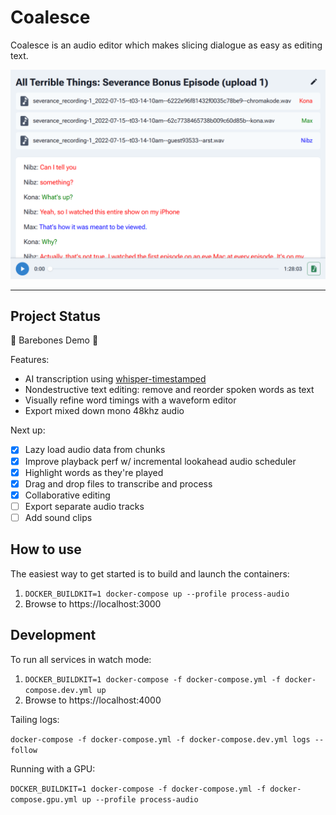 # Coalesce

Coalesce is an audio editor which makes slicing dialogue as easy as editing text.

![Screenshot](./screenshot.png)

---

## Project Status

🚧 Barebones Demo 🚧

Features:

- AI transcription using [whisper-timestamped](https://github.com/linto-ai/whisper-timestamped)
- Nondestructive text editing: remove and reorder spoken words as text
- Visually refine word timings with a waveform editor
- Export mixed down mono 48khz audio

Next up:

- [x] Lazy load audio data from chunks
- [x] Improve playback perf w/ incremental lookahead audio scheduler
- [x] Highlight words as they're played
- [x] Drag and drop files to transcribe and process
- [x] Collaborative editing
- [ ] Export separate audio tracks
- [ ] Add sound clips

## How to use

The easiest way to get started is to build and launch the containers:

1. `DOCKER_BUILDKIT=1 docker-compose up --profile process-audio`
2. Browse to https://localhost:3000

## Development

To run all services in watch mode:

1. `DOCKER_BUILDKIT=1 docker-compose -f docker-compose.yml -f docker-compose.dev.yml up`
2. Browse to https://localhost:4000

Tailing logs:

`docker-compose -f docker-compose.yml -f docker-compose.dev.yml logs --follow`

Running with a GPU:

`DOCKER_BUILDKIT=1 docker-compose -f docker-compose.yml -f docker-compose.gpu.yml up --profile process-audio`